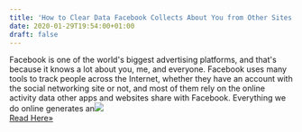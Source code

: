 ```yaml
---
title: 'How to Clear Data Facebook Collects About You from Other Sites and Apps'
date: 2020-01-29T19:54:00+01:00
draft: false
---
```


Facebook is one of the world's biggest advertising platforms, and that's because it knows a lot about you, me, and everyone. Facebook uses many tools to track people across the Internet, whether they have an account with the social networking site or not, and most of them rely on the online activity data other apps and websites share with Facebook. Everything we do online generates an![](http://feeds.feedburner.com/~r/TheHackersNews/~4/uhHFO9BhU1c)  
[Read Here»](https://thehackernews.com/2020/01/off-facebook-activity-data.html)
